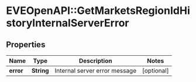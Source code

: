# EVEOpenAPI::GetMarketsRegionIdHistoryInternalServerError

## Properties
Name | Type | Description | Notes
------------ | ------------- | ------------- | -------------
**error** | **String** | Internal server error message | [optional] 


